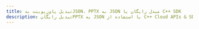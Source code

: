---title: تبدیل پاورپوینت بهJSON، PPTX به JSON مبدل رایگان یا C++ SDKdescription: تبدیل رایگانPPTX به JSON با استفاده از C++ Cloud APIs & SDK. همچنین اسناد Microsoft PowerPoint را در Cloud ایجاد، ویرایش و رندر کنید.---